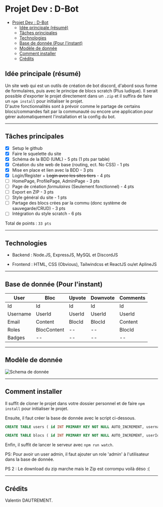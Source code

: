 # Projet Dev : D-Bot

- [Projet Dev : D-Bot](#projet-dev--d-bot)
  - [Idée principale (résumé)](#idée-principale-résumé)
  - [Tâches principales](#tâches-principales)
  - [Technologies](#technologies)
  - [Base de donnée (Pour l'instant)](#base-de-donnée-pour-linstant)
  - [Modèle de donnée](#modèle-de-donnée)
  - [Comment installer](#comment-installer)
  - [Crédits](#crédits)

## Idée principale (résumé)

Un site web qui est un outils de création de bot discord, d'abord sous forme de formulaires, puis avec le principe de blocs scratch (Plus ludique). Il serait possible d'exporter le projet directement dans un `.zip` et il suffira de faire un `npm install` pour initialiser le projet.  
D'autre fonctionnalités sont à prévoir comme le partage de certains blocs/commandes fait par la communauté ou encore une application pour gérer automatiquement l'installation et la config du bot.  

---

## Tâches principales

- [X] Setup le github
- [x] Faire le squelette du site
- [x] Schéma de la BDD (UML) - 5 pts (1 pts par table)
- [X] Création du site web de base (routing, ect. No CSS) - 1 pts
- [X] Mise en place et lien avec la BDD - 3 pts
- [X] Login/Register + ~~Login avec les sites tiers~~ - 4 pts
- [ ] HomePage, ProfilePage, AdminPage - 3 pts
- [ ] Page de création *formulaires* (Seulement fonctionnel) - 4 pts
- [ ] Export en ZIP - 3 pts
- [ ] Style général du site - 1 pts
- [ ] Partage des blocs crées par la commu (donc système de sauvegarde/CRUD) - 3 pts
- [ ] Intégration du style scratch - 6 pts

Total de points : `33 pts`

---

## Technologies

- Backend :
    Node.JS, ExpressJS, MySQL et DiscordJS

- Frontend :
    HTML, CSS (Obvious), Tailwindcss et ReactJS ou/et AplineJS

---

## Base de donnée (Pour l'instant)

| **User** | **Bloc**    | **Upvote** | **Downvote** | **Comments** |
|----------|-------------|------------|--------------|--------------|
| Id       | Id          | Id         | Id           | Id           |
| Username | UserId      | UserId     | UserId       | UserId       |
| Email    | Content     | BlocId     | BlocId       | Content      |
| Roles    | BlocContent | --         | --           | BlocId       |
| Badges   | --          | --         | --           | --           |

---

## Modèle de donnée

![Schema de donnée](https://i.imgur.com/TzvILWX.png)

---

## Comment installer

Il suffit de cloner le projet dans votre dossier personnel et de faire `npm install` pour initialiser le projet.

Ensuite, il faut créer la base de donnée avec le script ci-dessous.

```sql
CREATE TABLE users ( id INT PRIMARY KEY NOT NULL AUTO_INCREMENT, username VARCHAR(255) NOT NULL, email VARCHAR(100) NOT NULL, password VARCHAR(255) NOT NULL, roles TEXT NOT NULL, badges TEXT NOT NULL, created_at TIMESTAMP NOT NULL );

CREATE TABLE blocs ( id INT PRIMARY KEY NOT NULL AUTO_INCREMENT, userId INT NOT NULL, title VARCHAR(200) NOT NULL, content TEXT NOT NULL, blocContent TEXT NOT NULL, created_at TIMESTAMP NOT NULL, file VARCHAR(255) NOT NULL, FOREIGN KEY (userId) REFERENCES users(id));
```

Enfin, il suffit de lancer le serveur avec `npm run watch`.

PS: Pour avoir un user admin, il faut ajouter un role 'admin' à l'utilisateur dans la base de donnée.

PS 2 : Le download du zip marche mais le Zip est corrompu voilà déso :(

---

## Crédits

Valentin DAUTREMENT.
